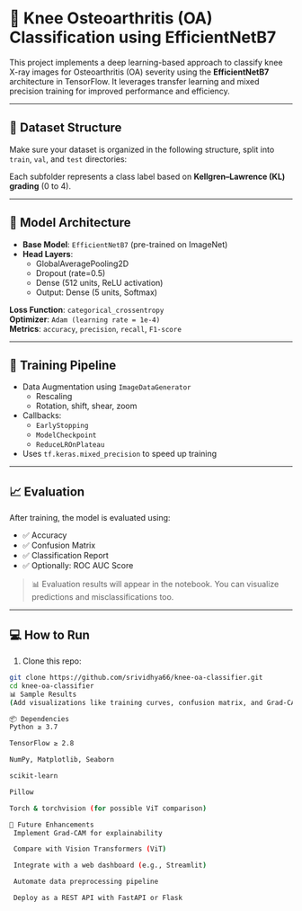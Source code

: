 # 🦵 Knee Osteoarthritis (OA) Classification using EfficientNetB7

This project implements a deep learning-based approach to classify knee X-ray images for Osteoarthritis (OA) severity using the **EfficientNetB7** architecture in TensorFlow. It leverages transfer learning and mixed precision training for improved performance and efficiency.

---

## 📁 Dataset Structure

Make sure your dataset is organized in the following structure, split into `train`, `val`, and `test` directories:


Each subfolder represents a class label based on **Kellgren–Lawrence (KL) grading** (0 to 4).

---

## 🧠 Model Architecture

- **Base Model**: `EfficientNetB7` (pre-trained on ImageNet)
- **Head Layers**:
  - GlobalAveragePooling2D
  - Dropout (rate=0.5)
  - Dense (512 units, ReLU activation)
  - Output: Dense (5 units, Softmax)

**Loss Function**: `categorical_crossentropy`  
**Optimizer**: `Adam (learning rate = 1e-4)`  
**Metrics**: `accuracy`, `precision`, `recall`, `F1-score`

---

## 🧪 Training Pipeline

- Data Augmentation using `ImageDataGenerator`
  - Rescaling
  - Rotation, shift, shear, zoom
- Callbacks:
  - `EarlyStopping`
  - `ModelCheckpoint`
  - `ReduceLROnPlateau`
- Uses `tf.keras.mixed_precision` to speed up training

---

## 📈 Evaluation

After training, the model is evaluated using:

- ✅ Accuracy
- ✅ Confusion Matrix
- ✅ Classification Report
- ✅ Optionally: ROC AUC Score

> 📊 Evaluation results will appear in the notebook. You can visualize predictions and misclassifications too.

---

## 💻 How to Run

1. Clone this repo:

```bash
git clone https://github.com/srividhya66/knee-oa-classifier.git
cd knee-oa-classifier
📊 Sample Results
(Add visualizations like training curves, confusion matrix, and Grad-CAM here if available)

📦 Dependencies
Python ≥ 3.7

TensorFlow ≥ 2.8

NumPy, Matplotlib, Seaborn

scikit-learn

Pillow

Torch & torchvision (for possible ViT comparison)

🔮 Future Enhancements
 Implement Grad-CAM for explainability

 Compare with Vision Transformers (ViT)

 Integrate with a web dashboard (e.g., Streamlit)

 Automate data preprocessing pipeline

 Deploy as a REST API with FastAPI or Flask

